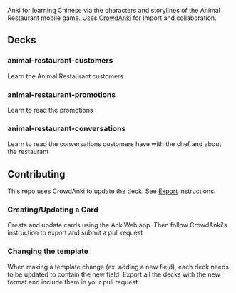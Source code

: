 Anki for learning Chinese via the characters and storylines of the Animal Restaurant mobile game. Uses [CrowdAnki](https://github.com/Stvad/CrowdAnki) for import and collaboration.

## Decks

### animal-restaurant-customers
Learn the Animal Restaurant customers

### animal-restaurant-promotions
Learn to read the promotions

### animal-restaurant-conversations
Learn to read the conversations customers have with the chef and about the restaurant

## Contributing
This repo uses CrowdAnki to update the deck. See [Export](https://github.com/Stvad/CrowdAnki#export) instructions. 

### Creating/Updating a Card
Create and update cards using the AnkiWeb app. Then follow CrowdAnki's instruction to export and submit a pull request

### Changing the template
When making a template change (ex. adding a new field), each deck needs to be updated to contain the new field. Export all the decks with the new format and include them in your pull request

